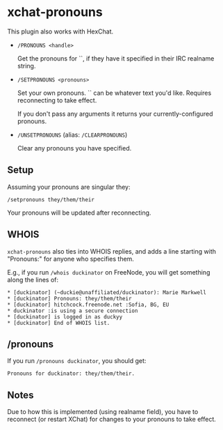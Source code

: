 # xchat-pronouns

This plugin also works with HexChat.

* `/PRONOUNS <handle>`
    <p>Get the pronouns for `<handle>`, if they have it specified in their IRC realname string.</p>
* `/SETPRONOUNS <pronouns>`
    <p>Set your own pronouns. `<pronouns>` can be whatever text you'd like. Requires reconnecting to take effect.</p>
    <p>If you don't pass any arguments it returns your currently-configured pronouns.</p>
* `/UNSETPRONOUNS` (alias: `/CLEARPRONOUNS`)
    <p>Clear any pronouns you have specified.</p>

## Setup

Assuming your pronouns are singular they:

    /setpronouns they/them/their

Your pronouns will be updated after reconnecting.

## WHOIS

`xchat-pronouns` also ties into WHOIS replies, and adds a line starting with "Pronouns:" for anyone who specifies them.

E.g., if you run `/whois duckinator` on FreeNode, you will get something along the lines of:

```
* [duckinator] (~duckie@unaffiliated/duckinator): Marie Markwell
* [duckinator] Pronouns: they/them/their
* [duckinator] hitchcock.freenode.net :Sofia, BG, EU
* duckinator :is using a secure connection
* [duckinator] is logged in as duckyy
* [duckinator] End of WHOIS list.
```

## /pronouns

If you run `/pronouns duckinator`, you should get:

```
Pronouns for duckinator: they/them/their.
```

## Notes

Due to how this is implemented (using realname field), you have to reconnect (or restart XChat) for changes to your pronouns to take effect.
